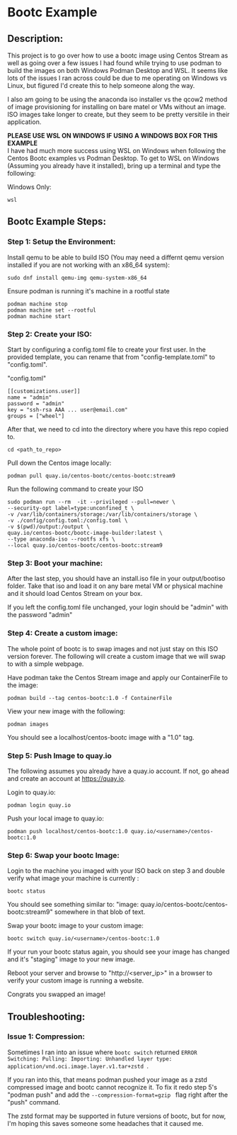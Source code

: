 # Bootc Example
## Description:
This project is to go over how to use a bootc image using Centos Stream as well as going over a few issues I had found while trying to use podman to build the images on both Windows Podman Desktop and WSL. It seems like lots of the issues I ran across could be due to me operating on Windows vs Linux, but figured I'd create this to help someone along the way.    

I also am going to be using the anaconda iso installer vs the qcow2 method of image provisioning for installing on bare matel or VMs without an image. ISO images take longer to create, but they seem to be pretty versitile in their application.

**PLEASE USE WSL ON WINDOWS IF USING A WINDOWS BOX FOR THIS EXAMPLE**  
I have had much more success using WSL on Windows when following the Centos Bootc examples vs Podman Desktop. To get to WSL on Windows (Assuming you already have it installed), bring up a terminal and type the following: 
   
Windows Only:  
```
wsl
```

## Bootc Example Steps:
### Step 1: Setup the Environment:
Install qemu to be able to build ISO (You may need a differnt qemu version installed if you are not working with an x86_64 system):
```
sudo dnf install qemu-img qemu-system-x86_64
```  

Ensure podman is running it's machine in a rootful state
```
podman machine stop
podman machine set --rootful
podman machine start
```

### Step 2: Create your ISO:
Start by configuring a config.toml file to create your first user. In the provided template, you can rename that from "config-template.toml" to "config.toml".

"config.toml"
``` 
[[customizations.user]]
name = "admin"
password = "admin"
key = "ssh-rsa AAA ... user@email.com"
groups = ["wheel"] 
```
After that, we need to cd into the directory where you have this repo copied to.
```
cd <path_to_repo>
```
Pull down the Centos image locally:
```
podman pull quay.io/centos-bootc/centos-bootc:stream9
```  
Run the following command to create your ISO
``` 
sudo podman run --rm  -it --privileged --pull=newer \
--security-opt label=type:unconfined_t \
-v /var/lib/containers/storage:/var/lib/containers/storage \
-v ./config/config.toml:/config.toml \
-v $(pwd)/output:/output \
quay.io/centos-bootc/bootc-image-builder:latest \
--type anaconda-iso --rootfs xfs \
--local quay.io/centos-bootc/centos-bootc:stream9
```

### Step 3: Boot your machine:
After the last step, you should have an install.iso file in your output/bootiso folder. Take that iso and load it on any bare metal VM or physical machine and it should load Centos Stream on your box.  

If you left the config.toml file unchanged, your login should be "admin" with the password "admin"  
### Step 4: Create a custom image:
The whole point of bootc is to swap images and not just stay on this ISO version forever. The following will create a custom image that we will swap to with a simple webpage. 

Have podman take the Centos Stream image and apply our ContainerFile to the image:
```
podman build --tag centos-bootc:1.0 -f ContainerFile
```
View your new image with the following:
```
podman images
```
You should see a localhost/centos-bootc image with a "1.0" tag.

### Step 5: Push Image to quay.io
The following assumes you already have a quay.io account. If not, go ahead and create an account at https://quay.io.

Login to quay.io:
```
podman login quay.io
```
Push your local image to quay.io:
```
podman push localhost/centos-bootc:1.0 quay.io/<username>/centos-bootc:1.0
```
### Step 6: Swap your bootc Image:
Login to the machine you imaged with your ISO back on step 3 and double verify what image your machine is currently :
```
bootc status
```
You should see something similar to: "image: quay.io/centos-bootc/centos-bootc:stream9" somewhere in that blob of text.

Swap your bootc image to your custom image:
```
bootc switch quay.io/<username>/centos-bootc:1.0
```
If your run your bootc status again, you should see your image has changed and it's "staging" image to your new image.

Reboot your server and browse to "http://<server_ip>" in a browser to verify your custom image is running a website. 

Congrats you swapped an image!

## Troubleshooting:
### Issue 1: Compression:
Sometimes I ran into an issue where ```bootc switch``` returned ```ERROR Switching: Pulling: Importing: Unhandled layer type: application/vnd.oci.image.layer.v1.tar+zstd ```. 

If you ran into this, that means podman pushed your image as a zstd compressed image and bootc cannot recognize it. To fix it redo step 5's "podman push" and add the ```--compression-format=gzip ``` flag right after the "push" command. 

The zstd format may be supported in future versions of bootc, but for now, I'm hoping this saves someone some headaches that it caused me.

